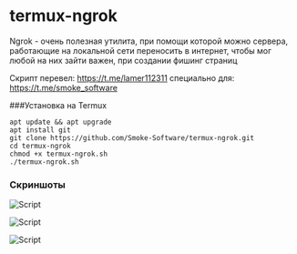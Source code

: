 # termux-ngrok
Ngrok - очень полезная утилита, при помощи которой можно сервера, работающие на локальной сети переносить в интернет, чтобы мог любой на них зайти
важен, при создании фишинг страниц

Скрипт перевел: https://t.me/lamer112311 специально для: https://t.me/smoke_software

###Установка на Termux
```
apt update && apt upgrade
apt install git
git clone https://github.com/Smoke-Software/termux-ngrok.git
cd termux-ngrok
chmod +x termux-ngrok.sh
./termux-ngrok.sh
```
### Скриншоты

<p align="centre">
<img src="https://i.imgur.com/86lzmIf.png" alt="Script">
</p>

<p align="centre">
<img src="https://i.imgur.com/sRb2y4P.png" alt="Script">
</p>

<p align="centre">
<img src="https://i.imgur.com/m80I9UB.png" alt="Script">
</p>



